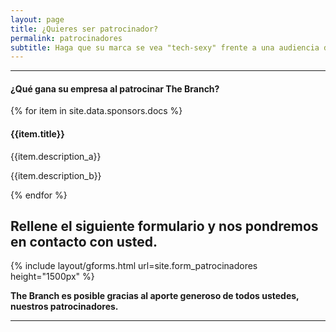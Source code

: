 ```yaml
---
layout: page
title: ¿Quieres ser patrocinador?
permalink: patrocinadores
subtitle: Haga que su marca se vea "tech-sexy" frente a una audiencia de alrededor de 1,000 profesionales del desarrollo de software y tecnología.
---
```


***

#### ¿Qué gana su empresa al patrocinar The Branch?

{% for item in site.data.sponsors.docs %}
#### {{item.title}}

{{item.description_a}}

{{item.description_b}}

{% endfor %}


## Rellene el siguiente formulario y nos pondremos en contacto con usted.

{% include layout/gforms.html url=site.form_patrocinadores height="1500px" %} 

**The Branch es posible gracias al aporte generoso de todos ustedes, nuestros patrocinadores.**

***